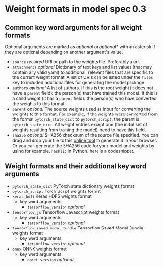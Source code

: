 # Weight formats in model spec 0.3
## Common key word arguments for all weight formats
Optional arguments are marked as _optional_ or _optional*_ with an asterisk if they are optional depending on another argument's value.

- `source` _required_ URI or path to the weights file. Preferably a url.
- `attachments` _optional_ Dictionary of text keys and list values (that may contain any valid yaml) to additional, relevant files that are specific to the current weight format. A list of URIs can be listed under the `files` key to included additional files for generating the model package.
- `authors` _optional_ A list of authors. If this is the root weight (it does not have a `parent` field): the person(s) that have trained this model. If this is a child weight (it has a `parent` field): the person(s) who have converted the weights to this format.
- `parent` _optional_ The source weights used as input for converting the weights to this format. For example, if the weights were converted from the format `pytorch_state_dict` to `pytorch_script`, the parent is `pytorch_state_dict`. All weight entries except one (the initial set of weights resulting from training the model), need to have this field.
- `sha256` _optional_ SHA256 checksum of the source file specified. You can drag and drop your file to this [online tool](http://emn178.github.io/online-tools/sha256_checksum.html) to generate it in your browser. Or you can generate the SHA256 code for your model and weights by using for example, `hashlib` in Python. [here is a codesnippet](https://gist.github.com/FynnBe/e64460463df89439cff218bbf59c1100).

## Weight formats and their additional key word arguments
- `pytorch_state_dict` PyTorch state dictionary weights format
- `pytorch_script` Torch Script weights format
- `keras_hdf5` Keras HDF5 weights format
  - key word arguments:
    - `tensorflow_version` _optional_ 
- `tensorflow_js` Tensorflow Javascript weights format
  - key word arguments:
    - `tensorflow_version` _optional_ 
- `tensorflow_saved_model_bundle` Tensorflow Saved Model Bundle weights format
  - key word arguments:
    - `tensorflow_version` _optional_ 
- `onnx` ONNX weights format
  - key word arguments:
    - `opset_version` _optional_ 
